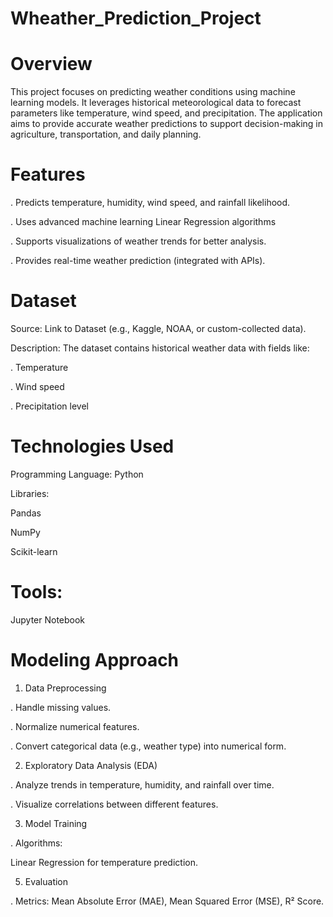 # Wheather_Prediction_Project

# Overview

This project focuses on predicting weather conditions using machine learning models. It leverages historical meteorological data to forecast parameters like temperature, wind speed, and precipitation. The application aims to provide accurate weather predictions to support decision-making in agriculture, transportation, and daily planning.

# Features

. Predicts temperature, humidity, wind speed, and rainfall likelihood.

. Uses advanced machine learning  Linear Regression algorithms

. Supports visualizations of weather trends for better analysis.

. Provides real-time weather prediction (integrated with APIs).

# Dataset

Source: Link to Dataset (e.g., Kaggle, NOAA, or custom-collected data).

Description: The dataset contains historical weather data with fields like:

. Temperature

. Wind speed

. Precipitation level

# Technologies Used

Programming Language: Python

Libraries:

Pandas

NumPy

Scikit-learn


# Tools:

Jupyter Notebook

# Modeling Approach

1. Data Preprocessing

. Handle missing values.

. Normalize numerical features.

. Convert categorical data (e.g., weather type) into numerical form.

2. Exploratory Data Analysis (EDA)

. Analyze trends in temperature, humidity, and rainfall over time.

. Visualize correlations between different features.

3. Model Training

. Algorithms:

  Linear Regression for temperature prediction.

5. Evaluation

. Metrics: Mean Absolute Error (MAE), Mean Squared Error (MSE), R² Score.

